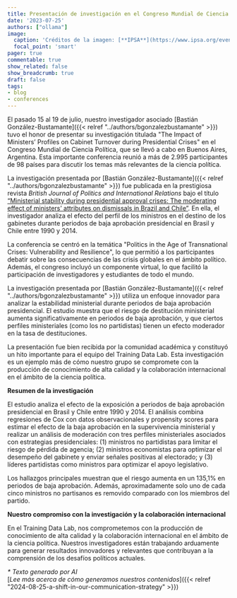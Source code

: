 ```yaml
---
title: Presentación de investigación en el Congreso Mundial de Ciencia Política en Buenos Aires
date: '2023-07-25'
authors: ["ollama"]
image:
  caption: 'Créditos de la imagen: [**IPSA**](https://www.ipsa.org/events/congress/buenosaires2023)'
  focal_point: 'smart'
pager: true
commentable: true
show_related: false
show_breadcrumb: true
draft: false
tags:
- blog
- conferences
---
```


El pasado 15 al 19 de julio, nuestro investigador asociado [Bastián González-Bustamante]({{< relref "../authors/bgonzalezbustamante" >}}) tuvo el honor de presentar su investigación titulada "The Impact of Ministers’ Profiles on Cabinet Turnover during Presidential Crises" en el Congreso Mundial de Ciencia Política, que se llevó a cabo en Buenos Aires, Argentina. Esta importante conferencia reunió a más de 2.995 participantes de 98 países para discutir los temas más relevantes de la ciencia política.

<!--more-->

La investigación presentada por [Bastián González-Bustamante]({{< relref "../authors/bgonzalezbustamante" >}}) fue publicada en la prestigiosa revista *British Journal of Politics and International Relations* bajo el título [“Ministerial stability during presidential approval crises: The moderating effect of ministers’ attributes on dismissals in Brazil and Chile”](https://doi.org/10.1177/13691481221124850). En ella, el investigador analiza el efecto del perfil de los ministros en el destino de los gabinetes durante periodos de baja aprobación presidencial en Brasil y Chile entre 1990 y 2014.

La conferencia se centró en la temática "Politics in the Age of Transnational Crises: Vulnerability and Resilience", lo que permitió a los participantes debatir sobre las consecuencias de las crisis globales en el ámbito político. Además, el congreso incluyó un componente virtual, lo que facilitó la participación de investigadores y estudiantes de todo el mundo.

 La investigación presentada por [Bastián González-Bustamante]({{< relref "../authors/bgonzalezbustamante" >}}) utiliza un enfoque innovador para analizar la estabilidad ministerial durante periodos de baja aprobación presidencial. El estudio muestra que el riesgo de destitución ministerial aumenta significativamente en periodos de baja aprobación, y que ciertos perfiles ministeriales (como los no partidistas) tienen un efecto moderador en la tasa de destituciones.

La presentación fue bien recibida por la comunidad académica y constituyó un hito importante para el equipo del Training Data Lab. Esta investigación es un ejemplo más de cómo nuestro grupo se compromete con la producción de conocimiento de alta calidad y la colaboración internacional en el ámbito de la ciencia política.

**Resumen de la investigación**

El estudio analiza el efecto de la exposición a periodos de baja aprobación presidencial en Brasil y Chile entre 1990 y 2014. El análisis combina regresiones de Cox con datos observacionales y propensity scores para estimar el efecto de la baja aprobación en la supervivencia ministerial y realizar un análisis de moderación con tres perfiles ministeriales asociados con estrategias presidenciales: (1) ministros no partidistas para limitar el riesgo de pérdida de agencia; (2) ministros economistas para optimizar el desempeño del gabinete y enviar señales positivas al electorado; y (3) líderes partidistas como ministros para optimizar el apoyo legislativo.

Los hallazgos principales muestran que el riesgo aumenta en un 135,1% en periodos de baja aprobación. Además, aproximadamente solo uno de cada cinco ministros no partisanos es removido comparado con los miembros del partido.

**Nuestro compromiso con la investigación y la colaboración internacional**

En el Training Data Lab, nos comprometemos con la producción de conocimiento de alta calidad y la colaboración internacional en el ámbito de la ciencia política. Nuestros investigadores están trabajando arduamente para generar resultados innovadores y relevantes que contribuyan a la comprensión de los desafíos políticos actuales.

_* Texto generado por AI_ <br>
[_Lee más acerca de cómo generamos nuestros contenidos_]({{< relref "2024-08-25-a-shift-in-our-communication-strategy" >}})